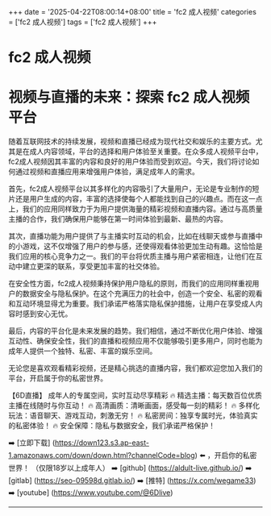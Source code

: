 +++
date = '2025-04-22T08:00:14+08:00'
title = 'fc2 成人视频'
categories = ['fc2 成人视频']
tags = ['fc2 成人视频']
+++

# fc2 成人视频

# 视频与直播的未来：探索 fc2 成人视频平台

随着互联网技术的持续发展，视频和直播已经成为现代社交和娱乐的主要方式。尤其是在成人内容领域，平台的选择和用户体验至关重要。在众多成人视频平台中，fc2成人视频因其丰富的内容和良好的用户体验而受到欢迎。今天，我们将讨论如何通过视频和直播应用来增强用户体验，满足成年人的需求。

首先，fc2成人视频平台以其多样化的内容吸引了大量用户，无论是专业制作的短片还是用户生成的内容，丰富的选择使每个人都能找到自己的兴趣点。而在这一点上，我们的应用同样致力于为用户提供海量的精彩视频和直播内容。通过与高质量主播的合作，我们确保用户能够在第一时间体验到最新、最热的内容。

其次，直播功能为用户提供了与主播实时互动的机会，比如在线聊天或参与直播中的小游戏，这不仅增强了用户的参与感，还使得观看体验更加生动有趣。这恰恰是我们应用的核心竞争力之一。我们的平台将优质主播与用户紧密相连，让他们在互动中建立更深的联系，享受更加丰富的社交体验。

在安全性方面，fc2成人视频秉持保护用户隐私的原则，而我们的应用同样重视用户的数据安全与隐私保护。在这个充满压力的社会中，创造一个安全、私密的观看和互动环境显得尤为重要。我们承诺严格落实隐私保护措施，让用户在享受成人内容时感到安心无忧。

最后，内容的平台化是未来发展的趋势。我们相信，通过不断优化用户体验、增强互动性、确保安全性，我们的直播和视频应用不仅能够吸引更多用户，同时也能为成年人提供一个独特、私密、丰富的娱乐空间。

无论您是喜欢观看精彩视频，还是精心挑选的直播内容，我们都欢迎您加入我们的平台，开启属于你的私密世界。

【6D直播】
成年人的专属空间，实时互动尽享精彩
🔥 精选主播：每天数百位优质主播在线随时与你互动！
🔥 高清画质：清晰画面，感受每一刻的精彩！
🔥 多样化玩法：语音聊天、游戏互动，刺激无穷！
🔥 私密房间：独享专属时光，体验真实的私密体验！
🔥 安全保障：隐私与数据安全，我们承诺严格保护！

➡️ [立即下载] (https://down123.s3.ap-east-1.amazonaws.com/down/down.html?channelCode=blog) ⬅️ ，开启你的私密世界！ （仅限18岁以上成年人）
➡️ [github] (https://aldult-live.github.io/)
➡️ [gitlab] (https://seo-09598d.gitlab.io/)
➡️ [推特] (https://x.com/wegame33)
➡️ [youtube] (https://www.youtube.com/@6Dlive)

---
